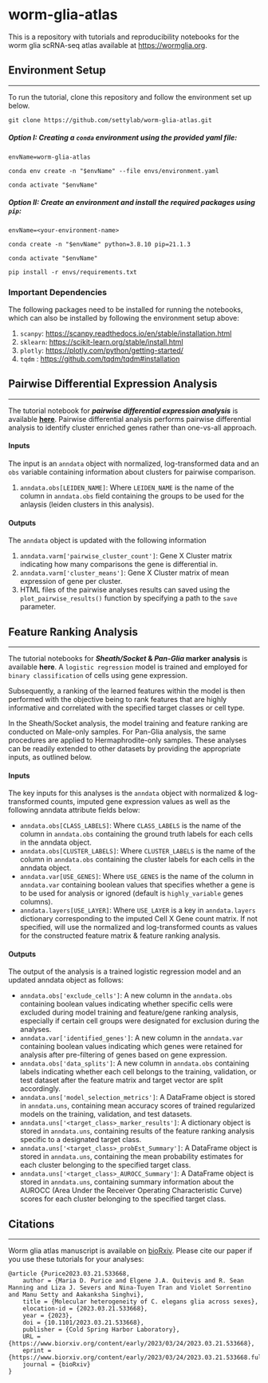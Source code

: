 # worm-glia-atlas
This is a repository with tutorials and reproducibility notebooks for the worm glia scRNA-seq atlas available at https://wormglia.org.

## Environment Setup
------------------------------------------
To run the tutorial, clone this repository and follow the environment set up below.
```
git clone https://github.com/settylab/worm-glia-atlas.git
```

##### Option I: Creating a `conda` environment using the provided yaml file:
```
envName=worm-glia-atlas

conda env create -n "$envName" --file envs/environment.yaml

conda activate "$envName"
```
##### Option II: Create an environment and install the required packages using `pip`:
```
envName=<your-environment-name>

conda create -n "$envName" python=3.8.10 pip=21.1.3

conda activate "$envName"

pip install -r envs/requirements.txt
```

### Important Dependencies
The following packages need to be installed for running the notebooks, which can also be installed by following the environment setup above:
1. `scanpy`: https://scanpy.readthedocs.io/en/stable/installation.html
4. `sklearn`: https://scikit-learn.org/stable/install.html
2. `plotly`: https://plotly.com/python/getting-started/
3. `tqdm` : https://github.com/tqdm/tqdm#installation


## Pairwise Differential Expression Analysis
------------------------------------------
The tutorial notebook for <b><i>pairwise differential expression analysis</i></b> is available <b>[here](https://github.com/settylab/worm-glia-atlas/blob/main/notebooks/pairwise-differential-results.ipynb)</b>.
Pairwise differential analysis performs pairwise differential analysis to identify cluster enriched genes rather than one-vs-all approach. 

#### <b>Inputs</b>
The input is an `anndata` object with normalized, log-transformed data and an `obs` variable containing information about clusters for pairwise comparison.
1. `anndata.obs[LEIDEN_NAME]`: Where `LEIDEN_NAME` is the name of the column in `anndata.obs` field containing the groups to be used for the anlaysis (leiden clusters in this analysis).

#### <b>Outputs</b>
The `anndata` object is updated with the following information
1. `anndata.varm['pairwise_cluster_count']`: Gene X Cluster matrix indicating how many comparisons the gene is differential in.
2. `anndata.varm['cluster_means']`: Gene X Cluster matrix of mean expression of gene per cluster.
3. HTML files of the pairwise analyses results can saved using the `plot_pairwise_results()` function by specifying a path to the `save` parameter.

## Feature Ranking Analysis 
------------------------------------------
The tutorial notebooks for <b><i>Sheath/Socket</i> & <i>Pan-Glia</i> marker analysis</b> is available <b>here</b>. A `logistic regression` model is trained and employed for `binary classification` of cells using gene expression. 

Subsequently, a ranking of the learned features within the model is then performed with the objective being to rank features that are highly informative and correlated with the specified target classes or cell type. 

In the Sheath/Socket analysis, the model training and feature ranking are conducted on Male-only samples. For Pan-Glia analysis, the same procedures are applied to Hermaphrodite-only samples. These analyses can be readily extended to other datasets by providing the appropriate inputs, as outlined below.

#### <b>Inputs</b>
The key inputs for this analyses is the `anndata` object with normalized & log-transformed counts, imputed gene expression values as well as the following anndata attribute fields below:

- `anndata.obs[CLASS_LABELS]`: Where `CLASS_LABELS` is the name of the column in `anndata.obs` containing the ground truth labels for each cells in the anndata object.
- `anndata.obs[CLUSTER_LABELS]`: Where `CLUSTER_LABELS` is the name of the column in `anndata.obs` containing the cluster labels for each cells in the anndata object.
- `anndata.var[USE_GENES]`: Where `USE_GENES` is the name of the column in `anndata.var` containing boolean values that specifies whether a gene is to be used for analysis or ignored (default is `highly_variable` genes columns). 
- `anndata.layers[USE_LAYER]`: Where `USE_LAYER` is a key in `anndata.layers` dictionary corresponding to the imputed Cell X Gene count matrix. If not specified, will use the normalized and log-transformed counts as values for the constructed feature matrix & feature ranking analysis.

#### <b>Outputs</b>
The output of the analysis is a trained logistic regression model and an updated anndata object as follows:

- `anndata.obs['exclude_cells']`: A new column in the `anndata.obs` containing boolean values indicating whether specific cells were excluded during model training and feature/gene ranking analysis, especially if certain cell groups were designated for exclusion during the analyses.
- `anndata.var['identified_genes']`: A new column in the `anndata.var` containing boolean values indicating which genes were retained for analysis after pre-filtering of genes based on gene expression.
- `anndata.obs['data_splits']`: A new column in `anndata.obs` containing labels indicating whether each cell belongs to the training, validation, or test dataset after the feature matrix and target vector are split accordingly.
- `anndata.uns['model_selection_metrics']`: A DataFrame object is stored in `anndata.uns`, containing mean accuracy scores of trained regularized models on the training, validation, and test datasets.
- `anndata.uns['<target_class>_marker_results']`: A dictionary object is stored in `anndata.uns`, containing results of the feature ranking analysis specific to a designated target class.
- `anndata.uns['<target_class>_probEst_Summary']`: A DataFrame object is stored in `anndata.uns`, containing the mean probability estimates for each cluster belonging to the specified target class.
- `anndata.uns['<target_class>_AUROCC_Summary']`: A DataFrame object is stored in `anndata.uns`, containing summary information about the AUROCC (Area Under the Receiver Operating Characteristic Curve) scores for each cluster belonging to the specified target class.

## Citations
------------------------------------------
Worm glia atlas manuscript is available on [bioRxiv](https://www.biorxiv.org/content/10.1101/2023.03.21.533668v1). Please cite our paper if you use these tutorials for your analyses:

```
@article {Purice2023.03.21.533668,
	author = {Maria D. Purice and Elgene J.A. Quitevis and R. Sean Manning and Liza J. Severs and Nina-Tuyen Tran and Violet Sorrentino and Manu Setty and Aakanksha Singhvi},
	title = {Molecular heterogeneity of C. elegans glia across sexes},
	elocation-id = {2023.03.21.533668},
	year = {2023},
	doi = {10.1101/2023.03.21.533668},
	publisher = {Cold Spring Harbor Laboratory},
	URL = {https://www.biorxiv.org/content/early/2023/03/24/2023.03.21.533668},
	eprint = {https://www.biorxiv.org/content/early/2023/03/24/2023.03.21.533668.full.pdf},
	journal = {bioRxiv}
}

```
